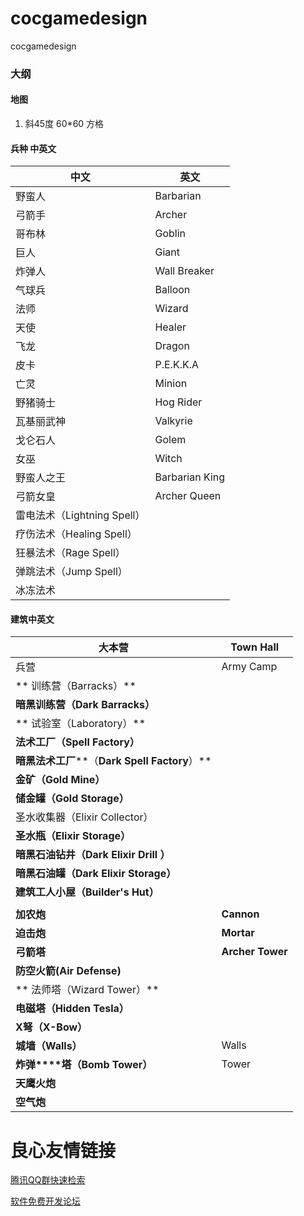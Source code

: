 # cocgamedesign
cocgamedesign



### 大纲

#### 地图

1. 斜45度 60*60 方格

#### 兵种 中英文

| 中文                    | 英文             |
| --------------------- | -------------- |
| 野蛮人                   | Barbarian      |
| 弓箭手                   | Archer         |
| 哥布林                   | Goblin         |
| 巨人                    | Giant          |
| 炸弹人                   | Wall Breaker   |
| 气球兵                   | Balloon        |
| 法师                    | Wizard         |
| 天使                    | Healer         |
| 飞龙                    | Dragon         |
| 皮卡                    | P.E.K.K.A      |
| 亡灵                    | Minion         |
| 野猪骑士                  | Hog Rider      |
| 瓦基丽武神                 | Valkyrie       |
| 戈仑石人                  | Golem          |
| 女巫                    | Witch          |
| 野蛮人之王                 | Barbarian King |
| 弓箭女皇                  | Archer Queen   |
| 雷电法术（Lightning Spell） |                |
| 疗伤法术（Healing Spell）   |                |
| 狂暴法术（Rage Spell）      |                |
| 弹跳法术（Jump Spell）      |                |
| 冰冻法术                  |                |

#### 建筑中英文

| 大本营                                      | Town Hall        |
| ---------------------------------------- | ---------------- |
| 兵营                                       | Army Camp        |
| ** 训练营（Barracks）**                       |                  |
| **暗黑训练营（Dark Barracks）**                 |                  |
| ** 试验室（Laboratory）**                     |                  |
| **法术工厂（Spell Factory）**                  |                  |
| **暗黑法术工厂****（****Dark Spell Factory****）** |                  |
| **金矿（Gold Mine）**                        |                  |
| **储金罐（Gold Storage）**                    |                  |
| 圣水收集器（Elixir Collector）                  |                  |
| **圣水瓶（Elixir Storage）**                  |                  |
| **暗黑石油钻井（Dark Elixir Drill ）**           |                  |
| **暗黑石油罐（Dark Elixir Storage）**           |                  |
| **建筑工人小屋（Builder's Hut）**                |                  |
|                                          |                  |
| **加农炮**                                  | **Cannon**       |
| **迫击炮**                                  | **Mortar**       |
| **弓箭塔**                                  | **Archer Tower** |
| **防空火箭(Air Defense)**                    |                  |
| ** 法师塔（Wizard Tower）**                   |                  |
| **电磁塔（Hidden Tesla）**                    |                  |
| **X弩（X-Bow）**                            |                  |
| **城墙（Walls）**                            | Walls            |
| **炸弹****塔（****Bomb**** Tower）**          | Tower            |
| **天鹰火炮**                                 |                  |
| **空气炮**                                  |                  |




 # 良心友情链接

[腾讯QQ群快速检索](http://u.720life.cn/s/8cf73f7c)

[软件免费开发论坛](http://u.720life.cn/s/bbb01dc0)